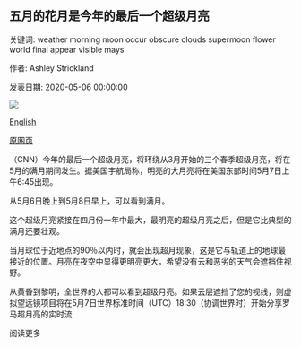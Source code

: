 ## 五月的花月是今年的最后一个超级月亮

关键词: weather morning moon occur obscure clouds supermoon flower world final appear visible mays

作者: Ashley Strickland

发表日期: 2020-05-06 00:00:00

![](https://cdn.cnn.com/cnnnext/dam/assets/200309111336-worm-supermoon-super-tease.jpg)

[English](May%27s%20flower%20moon%20is%20the%20final%20supermoon%20of%20the%20year.md)

[原网页](https://edition.cnn.com/2020/05/06/world/flower-supermoon-may-scn-trnd/index.html)

（CNN）今年的最后一个超级月亮，将环绕从3月开始的三个春季超级月亮，将在5月的满月期间发生。据美国宇航局称，明亮的大月亮将在美国东部时间5月7日上午6:45出现。

从5月6日晚上到5月8日早上，可以看到满月。

这个超级月亮紧接在四月份一年中最大，最明亮的超级月亮之后，但是它比典型的满月还要壮观。

当月球位于近地点的90％以内时，就会出现超月现象，这是它与轨道上的地球最接近的位置。月亮在夜空中显得更明亮更大，希望没有云和恶劣的天气会遮挡住视野。

从黄昏到黎明，全世界的人都可以看到超级月亮。如果云层遮挡了您的视线，则虚拟望远镜项目将在5月7日世界标准时间（UTC）18:30（协调世界时）开始分享罗马超月亮的实时流

阅读更多